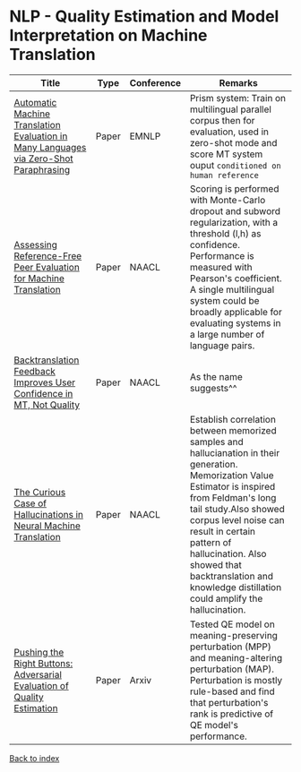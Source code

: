 # NLP - Quality Estimation and Model Interpretation on Machine Translation
|Title|Type|Conference|Remarks
|--|--|--|--|
|[Automatic Machine Translation Evaluation in Many Languages via Zero-Shot Paraphrasing](https://arxiv.org/pdf/2004.14564.pdf)|Paper|EMNLP|Prism system: Train on multilingual parallel corpus then for evaluation, used in zero-shot mode and score MT system ouput `conditioned on human reference`
|[Assessing Reference-Free Peer Evaluation for Machine Translation](https://www.aclweb.org/anthology/2021.naacl-main.91.pdf)|Paper|NAACL|Scoring is performed with Monte-Carlo dropout and subword regularization, with a threshold (l,h) as confidence. Performance is measured with Pearson's coefficient. A single multilingual system could be broadly applicable for evaluating systems in a large number of language pairs.|
|[Backtranslation Feedback Improves User Confidence in MT, Not Quality](https://www.aclweb.org/anthology/2021.naacl-main.14.pdf)|Paper|NAACL|As the name suggests^^|
|[The Curious Case of Hallucinations in Neural Machine Translation](https://www.aclweb.org/anthology/2021.naacl-main.92.pdf)|Paper|NAACL|Establish correlation between memorized samples and hallucianation in their generation. Memorization Value Estimator is inspired from Feldman's long tail study.Also showed corpus level noise can result in certain pattern of hallucination. Also showed that backtranslation and knowledge distillation could amplify the hallucination.|
|[Pushing the Right Buttons: Adversarial Evaluation of Quality Estimation](https://arxiv.org/pdf/2109.10859.pdf)|Paper|Arxiv|Tested QE model on meaning-preserving perturbation (MPP) and meaning-altering perturbation (MAP). Perturbation is mostly rule-based and find that perturbation's rank is predictive of QE model's performance.|

[Back to index](../../README.md)